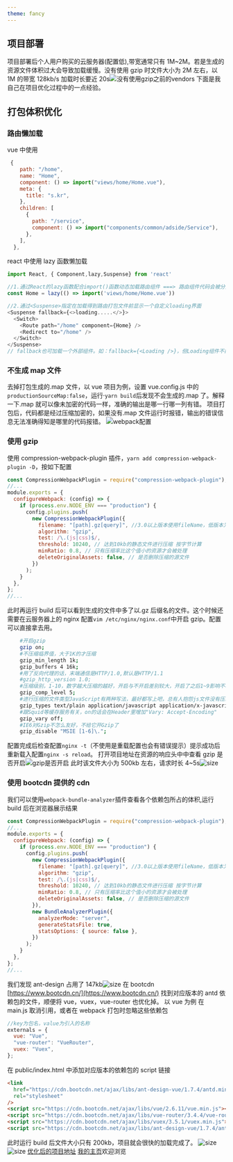 ```yaml
---
theme: fancy
---
```



## 项目部署

项目部署后个人用户购买的云服务器(配置低),带宽通常只有 1M~2M。若是生成的资源文件体积过大会导致加载缓慢。没有使用 gzip 时文件大小为 2M 左右，以 1M 的带宽 128kb/s 加载时长要近 20s![没有使用gzip之前的vendors](https://p3-juejin.byteimg.com/tos-cn-i-k3u1fbpfcp/57b801d2700248a5b9c2c66b499d7ea1~tplv-k3u1fbpfcp-zoom-1.image)
下面是我自己在项目优化过程中的一点经验。

## 打包体积优化

### 路由懒加载

vue 中使用

```js
 {
    path: "/home",
    name: "Home",
    component: () => import("views/home/Home.vue"),
    meta: {
      title: "s.kr",
    },
    children: [
      {
        path: "/service",
        component: () => import("components/common/adside/Service"),
      },
    ],
  },
```

react 中使用 lazy 函数懒加载

```js
import React, { Component,lazy,Suspense} from 'react'

//1.通过React的lazy函数配合import()函数动态加载路由组件 ===> 路由组件代码会被分开打包
const Home = lazy(() => import('views/home/Home.vue'))

//2.通过<Suspense>指定在加载得到路由打包文件前显示一个自定义loading界面
<Suspense fallback={<>loading.....</>}>
  <Switch>
    <Route path="/home" component={Home} />
    <Redirect to="/home" />
  </Switch>
</Suspense>
// fallback也可加载一个外部组件。如：fallback={<Loading />}，但Loading组件不能用lazy()加载

```

### 不生成 map 文件

去掉打包生成的.map 文件，以 vue 项目为例，设置 vue.config.js 中的`productionSourceMap:false`，运行·`yarn build`后发现不会生成的.map 了。解释一下.map 就可以像未加密的代码一样，准确的输出是哪一行哪一列有错。 项目打包后，代码都是经过压缩加密的，如果没有.map 文件运行时报错，输出的错误信息无法准确得知是哪里的代码报错。
![webpack配置](https://p3-juejin.byteimg.com/tos-cn-i-k3u1fbpfcp/85a9b47cbd474e9385337fcdaecac172~tplv-k3u1fbpfcp-zoom-1.image)

### 使用 gzip

使用 compression-webpack-plugin 插件，`yarn add compression-webpack-plugin -D`，按如下配置

```javascript
const CompressionWebpackPlugin = require("compression-webpack-plugin");
//...
module.exports = {
  configureWebpack: (config) => {
    if (process.env.NODE_ENV === "production") {
      config.plugins.push(
        new CompressionWebpackPlugin({
          filename: "[path].gz[query]", //3.0以上版本使用fileName，低版本为assets
          algorithm: "gzip",
          test: /\.(js|css)$/,
          threshold: 10240, // 达到10kb的静态文件进行压缩 按字节计算
          minRatio: 0.8, // 只有压缩率比这个值小的资源才会被处理
          deleteOriginalAssets: false, // 是否删除压缩的源文件
        })
      );
    }
  },
};
//...
```

此时再运行 build 后可以看到生成的文件中多了以.gz 后缀名的文件。这个时候还需要在云服务器上的 nginx 配置`vim /etc/nginx/nginx.conf`中开启 gzip。配置可以直接拿去用。

```bash
    #开启gzip
    gzip on;
    #不压缩临界值，大于1K的才压缩
    gzip_min_length 1k;
    gzip_buffers 4 16k;
    #用了反向代理的话，末端通信是HTTP/1.0,默认是HTTP/1.1
    #gzip_http_version 1.0;
    #压缩级别，1-10，数字越大压缩的越好，开启与不开启差别较大，开启了之后1~9影响不明显。建设设置为4或者5
    gzip_comp_level 5;
    #进行压缩的文件类型JavaScript有两种写法，最好都写上吧，总有人抱怨js文件没有压缩，其实多写一种格式application/javascript 就行了
    gzip_types text/plain application/javascript application/x-javascript text/css application/xml text/javascript application/x-httpd-php image/jpeg image/gif image/png;
    #跟Squid等缓存服务有关，on的话会在Header里增加"Vary: Accept-Encoding"
    gzip_vary off;
    #IE6对Gzip不怎么友好，不给它开Gzip了
    gzip_disable "MSIE [1-6]\.";
```

配置完成后检查配置`nginx -t`（不使用是重载配置也会有错误提示）提示成功后重新载入配置`nginx -s reload`。
打开项目地址在资源的响应头中中查看 gzip 是否开启![gzip是否开启](https://p3-juejin.byteimg.com/tos-cn-i-k3u1fbpfcp/4a2f2aaa639446e3891170bcfffab0a9~tplv-k3u1fbpfcp-zoom-1.image)
此时该文件大小为 500kb 左右，请求时长 4~5s![size](https://p3-juejin.byteimg.com/tos-cn-i-k3u1fbpfcp/4a9956b2b08d4f92997af8e32c77c9e3~tplv-k3u1fbpfcp-zoom-1.image)
### 使用 bootcdn 提供的 cdn

我们可以使用`webpack-bundle-analyzer`插件查看各个依赖包所占的体积,运行 build 后在浏览器展示结果

```js
const CompressionWebpackPlugin = require("compression-webpack-plugin");
//...
module.exports = {
  configureWebpack: (config) => {
    if (process.env.NODE_ENV === "production") {
      config.plugins.push(
        new CompressionWebpackPlugin({
          filename: "[path].gz[query]", //3.0以上版本使用fileName，低版本为assets
          algorithm: "gzip",
          test: /\.(js|css)$/,
          threshold: 10240, // 达到10kb的静态文件进行压缩 按字节计算
          minRatio: 0.8, // 只有压缩率比这个值小的资源才会被处理
          deleteOriginalAssets: false, // 是否删除压缩的源文件
        }),
        new BundleAnalyzerPlugin({
          analyzerMode: "server",
          generateStatsFile: true,
          statsOptions: { source: false },
        })
      );
    }
  },
};
//...
```

我们发现 ant-design 占用了 147kb![size](https://blog.liufashi.top/img/%E5%89%8D%E7%AB%AF%E9%A1%B9%E7%9B%AE%E6%89%93%E5%8C%85%E4%BD%93%E7%A7%AF%E4%BC%98%E5%8C%96/8.png)
在 bootcdn [https://www.bootcdn.cn/](https://www.bootcdn.cn/) 找到对应版本的 antd 依赖包的文件，顺便将 vue，vuex，vue-router 也优化掉。
以 vue 为例 在 main.js 取消引用，或者在 webpack 打包时忽略这些依赖包

```js
//key为包名，value为引入的名称
externals = {
  vue: "Vue",
  "vue-router": "VueRouter",
  vuex: "Vuex",
};
```

在 public/index.html 中添加对应版本的依赖包的 script 链接

```html
<link
  href="https://cdn.bootcdn.net/ajax/libs/ant-design-vue/1.7.4/antd.min.css"
  rel="stylesheet"
/>
<script src="https://cdn.bootcdn.net/ajax/libs/vue/2.6.11/vue.min.js"></script>
<script src="https://cdn.bootcdn.net/ajax/libs/vue-router/3.4.4/vue-router.min.js"></script>
<script src="https://cdn.bootcdn.net/ajax/libs/vuex/3.5.1/vuex.min.js"></script>
<script src="https://cdn.bootcdn.net/ajax/libs/ant-design-vue/1.7.4/antd.min.js"></script>
```

此时运行 build 后文件大小只有 200kb，项目就会很快的加载完成了。
![size](https://p3-juejin.byteimg.com/tos-cn-i-k3u1fbpfcp/bbd48bc0865840579e2a05048ecb9a49~tplv-k3u1fbpfcp-zoom-1.image)
![size](https://p3-juejin.byteimg.com/tos-cn-i-k3u1fbpfcp/03917fa5c1764a968fc25128808acf6e~tplv-k3u1fbpfcp-zoom-1.image)
[优化后的项目地址](https://expo.liufashi.top)
[我的主页](https://blog.liufashi.top)欢迎浏览
